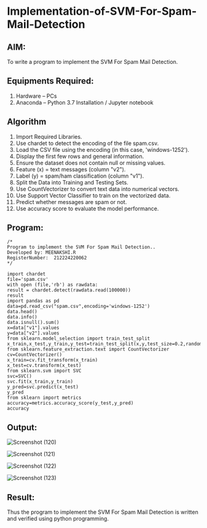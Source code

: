 # Implementation-of-SVM-For-Spam-Mail-Detection

## AIM:
To write a program to implement the SVM For Spam Mail Detection.

## Equipments Required:
1. Hardware – PCs
2. Anaconda – Python 3.7 Installation / Jupyter notebook

## Algorithm
1. Import Required Libraries.
2. Use chardet to detect the encoding of the file spam.csv.
3. Load the CSV file using the encoding (in this case, 'windows-1252').
4. Display the first few rows and general information.
5. Ensure the dataset does not contain null or missing values.
6. Feature (x) = text messages (column "v2").
7. Label (y) = spam/ham classification (column "v1").
8. Split the Data into Training and Testing Sets.
9. Use CountVectorizer to convert text data into numerical vectors.
10. Use Support Vector Classifier to train on the vectorized data.
11. Predict whether messages are spam or not.
12. Use accuracy score to evaluate the model performance.

## Program:
```
/*
Program to implement the SVM For Spam Mail Detection..
Developed by: MEENAKSHI.R
RegisterNumber:  212224220062
*/
```
```
import chardet
file='spam.csv'
with open (file,'rb') as rawdata:
result = chardet.detect(rawdata.read(100000))
result
import pandas as pd
data=pd.read_csv("spam.csv",encoding='windows-1252')
data.head()
data.info()
data.isnull().sum()
x=data["v1"].values
y=data["v2"].values
from sklearn.model_selection import train_test_split
x_train,x_test,y_train,y_test=train_test_split(x,y,test_size=0.2,random_state=0)
from sklearn.feature_extraction.text import CountVectorizer
cv=CountVectorizer()
x_train=cv.fit_transform(x_train)
x_test=cv.transform(x_test)
from sklearn.svm import SVC
svc=SVC()
svc.fit(x_train,y_train)
y_pred=svc.predict(x_test)
y_pred
from sklearn import metrics
accuracy=metrics.accuracy_score(y_test,y_pred)
accuracy

```
## Output:

![Screenshot (120)](https://github.com/user-attachments/assets/d0e94cae-82ed-401d-95b5-8c44e95cc97f)

![Screenshot (121)](https://github.com/user-attachments/assets/7423b31a-2a28-443b-aeb3-04e1abf43dc5)

![Screenshot (122)](https://github.com/user-attachments/assets/ed9411b0-807d-41ef-b42a-398ab7b3356d)

![Screenshot (123)](https://github.com/user-attachments/assets/1341c856-9f20-4b6c-bee3-47498992500d)


## Result:
Thus the program to implement the SVM For Spam Mail Detection is written and verified using python programming.
